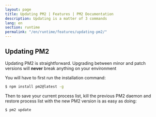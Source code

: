 ```yaml
---
layout: page
title: Updating PM2 | Features | PM2 Documentation
description: Updating is a matter of 3 commands
lang: en
section: runtime
permalink: "/en/runtime/features/updating-pm2/"
---
```


## Updating PM2

Updating PM2 is straightforward. Upgrading between minor and patch versions will **never** break anything on your environment

You will have to first run the installation command:

```bash
$ npm install pm2@latest -g
```

Then to save your current process list, kill the previous PM2 daemon and restore process list with the new PM2 version is as easy as doing:

```bash
$ pm2 update
```
